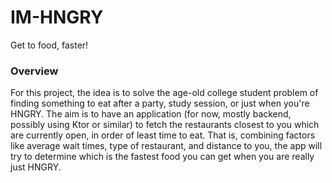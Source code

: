 # IM-HNGRY
 Get to food, faster!

 ### Overview
 For this project, the idea is to solve the age-old college student problem of finding something to eat after a party, study session, or just when you're HNGRY. The aim is to have an application (for now, mostly backend, possibly using Ktor or similar) to fetch the restaurants closest to you which are currently open, in order of least time to eat. That is, combining factors like average wait times, type of restaurant, and distance to you, the app will try to determine which is the fastest food you can get when you are really just HNGRY.
